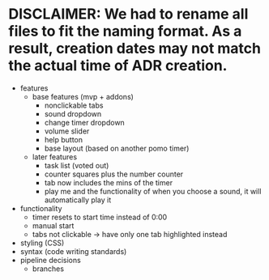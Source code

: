 # DISCLAIMER: We had to rename all files to fit the naming format. As a result, creation dates may not match the actual time of ADR creation.

- features
  - base features (mvp + addons)
    - nonclickable tabs
    - sound dropdown
    - change timer dropdown
    - volume slider
    - help button
    - base layout (based on another pomo timer)
  - later features
    - task list (voted out)
    - counter squares plus the number counter
    - tab now includes the mins of the timer
    - play me and the functionality of when you choose a sound, it will automatically play it
- functionality
  - timer resets to start time instead of 0:00
  - manual start
  - tabs not clickable -> have only one tab highlighted instead
- styling (CSS)
- syntax (code writing standards)
- pipeline decisions 
  - branches